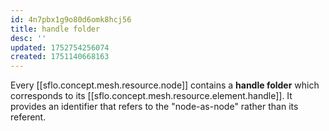 ```yaml
---
id: 4n7pbx1g9o80d6omk8hcj56
title: handle folder
desc: ''
updated: 1752754256074
created: 1751140668163
---
```


Every [[sflo.concept.mesh.resource.node]] contains a **handle folder** which corresponds to its [[sflo.concept.mesh.resource.element.handle]]. It provides an identifier that refers to the "node-as-node" rather than its referent.

